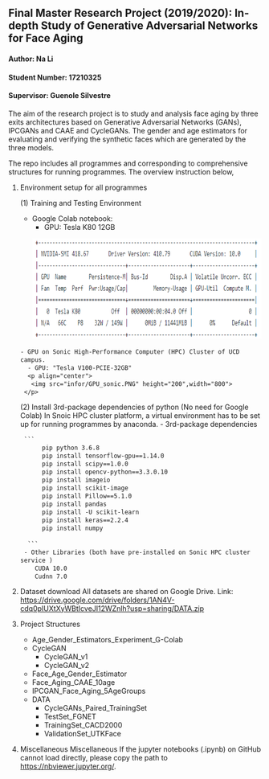## Final Master Research Project (2019/2020): In-depth Study of Generative Adversarial Networks for Face Aging 

#### Author: Na Li
#### Student Number: 17210325
#### Supervisor: Guenole Silvestre

The aim of the research project is to study and analysis face aging by three exits architectures based on Generative Adversarial Networks (GANs), IPCGANs and CAAE and CycleGANs. The gender and age estimators for evaluating and verifying the synthetic faces which are generated by the three models.

The repo includes all programmes and corresponding to comprehensive structures for running programmes.
The overview instruction below,
1. Environment setup for all programmes

	 (1) Training and Testing Environment
	  - Google Colab notebook:
	     - GPU: Tesla K80 12GB
		 <p align="center">
		  <img src="infor/GPU_colab.PNG" height="200",width="800">  
		</p>
	   - GPU on Sonic High-Performance Computer (HPC) Cluster of UCD campus.
	     - GPU: "Tesla V100-PCIE-32GB"
		 <p align="center">
		  <img src="infor/GPU_sonic.PNG" height="200",width="800">  
		</p>

	 (2) Install 3rd-package dependencies of python (No need for Google Colab)
	  In Snoic HPC cluster platform, a virtual environment has to be set up for running programmes by anaconda.
		- 3rd-package dependencies

		```
		     pip python 3.6.8
		     pip install tensorflow-gpu==1.14.0
		     pip install scipy==1.0.0
		     pip install opencv-python==3.3.0.10
		     pip install imageio
		     pip install scikit-image
		     pip install Pillow==5.1.0
		     pip install pandas
		     pip install -U scikit-learn
		     pip install keras==2.2.4
		     pip install numpy 

		 ```
		- Other Libraries (both have pre-installed on Sonic HPC cluster service )
		   CUDA 10.0
		   Cudnn 7.0
   
2. Dataset download 
All datasets are shared on Google Drive. 
Link:  https://drive.google.com/drive/folders/1AN4V-cdq0pIUXtXyWBtIcveJI12WZnlh?usp=sharing/DATA.zip

3. Project Structures 

	- Age_Gender_Estimators_Experiment_G-Colab
	- CycleGAN
	   - CycleGAN_v1
	   - CycleGAN_v2
	- Face_Age_Gender_Estimator
	- Face_Aging_CAAE_10age
	- IPCGAN_Face_Aging_5AgeGroups
	- DATA
	   - CycleGANs_Paired_TrainingSet
	   - TestSet_FGNET
	   - TrainingSet_CACD2000
	   - ValidationSet_UTKFace

4. Miscellaneous
   Miscellaneous If the jupyter notebooks (.ipynb) on GitHub cannot load directly, please copy the path to https://nbviewer.jupyter.org/.

